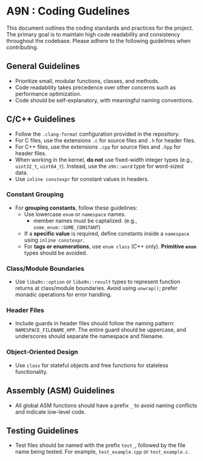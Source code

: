 # A9N : Coding Gudelines

This document outlines the coding standards and practices for the project. The primary goal is to maintain high code readability and consistency throughout the codebase. Please adhere to the following guidelines when contributing.

## General Guidelines

- Prioritize small, modular functions, classes, and methods.
- Code readability takes precedence over other concerns such as performance optimization.
- Code should be self-explanatory, with meaningful naming conventions.

## C/C++ Guidelines

- Follow the `.clang-format` configuration provided in the repository.
- For C files, use the extensions `.c` for source files and `.h` for header files.
- For C++ files, use the extensions `.cpp` for source files and `.hpp` for header files.
- When working in the kernel, **do not** use fixed-width integer types (e.g., `uint32_t`, `uint64_t`). Instead, use the `a9n::word` type for word-sized data.
- Use `inline constexpr` for constant values in headers.

### Constant Grouping

- For **grouping constants**, follow these guidelines:
  - Use lowercase `enum` or `namespace` names.
    - member names must be captalized. (e.g., `some_enum::SOME_CONSTANT`)
  - If a **specific value** is required, define constants inside a `namespace` using `inline constexpr`.
  - For **tags or enumerations**, use `enum class` (C++ only). **Primitive `enum`** types should be avoided.
  
### Class/Module Boundaries

- Use `liba9n::option` or `liba9n::result` types to represent function returns at class/module boundaries. Avoid using `unwrap()`; prefer monadic operations for error handling.

### Header Files

- Include guards in header files should follow the naming pattern: `NAMESPACE_FILENAME_HPP`. The entire guard should be uppercase, and underscores should separate the namespace and filename.

### Object-Oriented Design

- Use `class` for stateful objects and free functions for stateless functionality.

## Assembly (ASM) Guidelines

- All global ASM functions should have a prefix `_` to avoid naming conflicts and indicate low-level code.

## Testing Guidelines

- Test files should be named with the prefix `test_`, followed by the file name being tested. For example, `test_example.cpp` or `test_example.c`.

